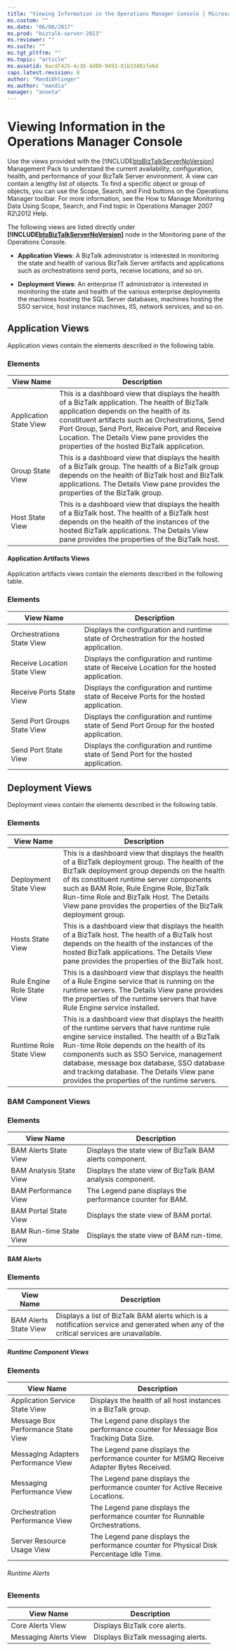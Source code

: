 ```yaml
---
title: "Viewing Information in the Operations Manager Console | Microsoft Docs"
ms.custom: ""
ms.date: "06/08/2017"
ms.prod: "biztalk-server-2013"
ms.reviewer: ""
ms.suite: ""
ms.tgt_pltfrm: ""
ms.topic: "article"
ms.assetid: 6acdf425-4c36-4d89-9493-81b33481fe6d
caps.latest.revision: 8
author: "MandiOhlinger"
ms.author: "mandia"
manager: "anneta"
---
```

# Viewing Information in the Operations Manager Console
Use the views provided with the [!INCLUDE[btsBizTalkServerNoVersion](../includes/btsbiztalkservernoversion-md.md)] Management Pack to understand the current availability, configuration, health, and performance of your BizTalk Server environment. A view can contain a lengthy list of objects. To find a specific object or group of objects, you can use the Scope, Search, and Find buttons on the Operations Manager toolbar. For more information, see the How to Manage Monitoring Data Using Scope, Search, and Find topic in Operations Manager 2007 R2\2012 Help.  
  
 The following views are listed directly under **[!INCLUDE[btsBizTalkServerNoVersion](../includes/btsbiztalkservernoversion-md.md)]** node in the Monitoring pane of the Operations Console.  
  
-   **Application Views**: A BizTalk administrator is interested in monitoring the state and health of various BizTalk Server artifacts and applications such as orchestrations send ports, receive locations, and so on.  
  
-   **Deployment Views**: An enterprise IT administrator is interested in monitoring the state and health of the various enterprise deployments the machines hosting the SQL Server databases, machines hosting the SSO service, host instance machines, IIS, network services, and so on.  
  
## Application Views  
 Application views contain the elements described in the following table.  
  
### Elements  
  
|View Name|Description|  
|---------------|-----------------|  
|Application State View|This is a dashboard view that displays the health of a BizTalk application. The health of BizTalk application depends on the health of its constituent artifacts such as Orchestrations, Send Port Group, Send Port, Receive Port, and Receive Location. The Details View pane provides the properties of the hosted BizTalk application.|  
|Group State View|This is a dashboard view that displays the health of a BizTalk group. The health of a BizTalk group depends on the health of BizTalk host and BizTalk applications. The Details View pane provides the properties of the BizTalk group.|  
|Host State View|This is a dashboard view that displays the health of a BizTalk host. The health of a BizTalk host depends on the health of the instances of the hosted BizTalk applications. The Details View pane provides the properties of the BizTalk host.|  
  
#### Application Artifacts Views  
 Application artifacts views contain the elements described in the following table.  
  
### Elements  
  
|View Name|Description|  
|---------------|-----------------|  
|Orchestrations State View|Displays the configuration and runtime state of Orchestration for the hosted application.|  
|Receive Location State View|Displays the configuration and runtime state of Receive Location for the hosted application.|  
|Receive Ports State View|Displays the configuration and runtime state of Receive Ports for the hosted application.|  
|Send Port Groups State View|Displays the configuration and runtime state of Send Port Group for the hosted application.|  
|Send Port State View|Displays the configuration and runtime state of Send Port for the hosted application.|  
  
## Deployment Views  
 Deployment views contain the elements described in the following table.  
  
### Elements  
  
|View Name|Description|  
|---------------|-----------------|  
|Deployment State View|This is a dashboard view that displays the health of a BizTalk deployment group. The health of the BizTalk deployment group depends on the health of its constituent runtime server components such as BAM Role, Rule Engine Role, BizTalk Run-time Role and BizTalk Host. The Details View pane provides the properties of the BizTalk deployment group.|  
|Hosts State View|This is a dashboard view that displays the health of a BizTalk host. The health of a BizTalk host depends on the health of the instances of the hosted BizTalk applications. The Details View pane provides the properties of the BizTalk host.|  
|Rule Engine Role State View|This is a dashboard view that displays the health of a Rule Engine service that is running on the runtime servers. The Details View pane provides the properties of the runtime servers that have Rule Engine service installed.|  
|Runtime Role State View|This is a dashboard view that displays the health of the runtime servers that have runtime rule engine service installed. The health of a BizTalk Run-time Role depends on the health of its components such as SSO Service, management database, message box database, SSO database and tracking database. The Details View pane provides the properties of the runtime servers.|  
  
### BAM Component Views  
  
### Elements  
  
|View Name|Description|  
|---------------|-----------------|  
|BAM Alerts State View|Displays the state view of BizTalk BAM alerts component.|  
|BAM Analysis State View|Displays the state view of BizTalk BAM analysis component.|  
|BAM Performance View|The Legend pane displays the performance counter for BAM.|  
|BAM Portal State View|Displays the state view of BAM portal.|  
|BAM Run-time State View|Displays the state view of BAM run-time.|  
  
#### BAM Alerts  
  
### Elements  
  
|View Name|Description|  
|---------------|-----------------|  
|BAM Alerts State View|Displays a list of BizTalk BAM alerts which is a notification service and generated when any of the critical services are unavailable.|  
  
##### Runtime Component Views  
  
### Elements  
  
|View Name|Description|  
|---------------|-----------------|  
|Application Service State View|Displays the health of all host instances in a BizTalk group.|  
|Message Box Performance State View|The Legend pane displays the performance counter for Message Box Tracking Data Size.|  
|Messaging Adapters Performance View|The Legend pane displays the performance counter for MSMQ Receive Adapter Bytes Received.|  
|Messaging Performance View|The Legend pane displays the performance counter for Active Receive Locations.|  
|Orchestration Performance View|The Legend pane displays the performance counter for Runnable Orchestrations.|  
|Server Resource Usage View|The Legend pane displays the performance counter for Physical Disk Percentage Idle Time.|  
  
###### Runtime Alerts  
  
### Elements  
  
|View Name|Description|  
|---------------|-----------------|  
|Core Alerts View|Displays BizTalk core alerts.|  
|Messaging Alerts View|Displays BizTalk messaging alerts.|